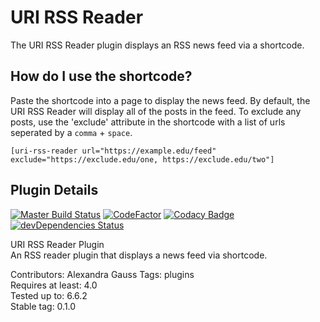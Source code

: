 # URI RSS Reader

The URI RSS Reader plugin displays an RSS news feed via a shortcode.

## How do I use the shortcode?
Paste the shortcode into a page to display the news feed. By default, the URI RSS Reader will display all of the posts in the feed. To exclude any posts, use the 'exclude' attribute in the shortcode with a list of urls seperated by a ```comma``` + ```space```.

```
[uri-rss-reader url="https://example.edu/feed" exclude="https://exclude.edu/one, https://exclude.edu/two"]
 ```


## Plugin Details

[![Master Build Status](https://travis-ci.com/uriweb/uri-plugin-template.svg?branch=master "Master build status")](https://travis-ci.com/uriweb/uri-plugin-template)
[![CodeFactor](https://www.codefactor.io/repository/github/uriweb/uri-plugin-template/badge/master)](https://www.codefactor.io/repository/github/uriweb/uri-plugin-template/overview/master)
[![Codacy Badge](https://api.codacy.com/project/badge/Grade/77712193bd8643f88fad1fbdc8a02c87)](https://www.codacy.com/app/uriweb/uri-plugin-template?utm_source=github.com&amp;utm_medium=referral&amp;utm_content=uriweb/uri-plugin-template&amp;utm_campaign=Badge_Grade)
[![devDependencies Status](https://david-dm.org/uriweb/uri-plugin-template/dev-status.svg)](https://david-dm.org/uriweb/uri-plugin-template?type=dev)

URI RSS Reader Plugin  
An RSS reader plugin that displays a news feed via shortcode.

Contributors: Alexandra Gauss 
Tags: plugins  
Requires at least: 4.0  
Tested up to: 6.6.2  
Stable tag: 0.1.0  
